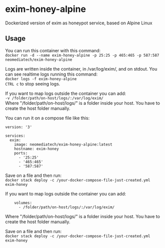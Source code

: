 # exim-honey-alpine
Dockerized version of exim as honeypot service, based on Alpine Linux

## Usage
You can run this container with this command:  
`docker run -d --name exim-honey-alpine -p 25:25 -p 465:465 -p 587:587 neomediatech/exim-honey-alpine`  

Logs are written inside the container, in /var/log/exim/, and on stdout. You can see realtime logs running this command:  
`docker logs -f exim-honey-alpine`  
`CTRL c` to stop seeing logs.  

If you want to map logs outside the container you can add:  
`-v /folder/path/on-host/logs/:/var/log/exim/`  
Where "/folder/path/on-host/logs/" is a folder inside your host. You have to create the host folder manually.  

You can run it on a compose file like this:  

```
version: '3'  

services:  
  exim:  
    image: neomediatech/exim-honey-alpine:latest  
    hostname: exim-honey  
    ports:  
      - '25:25'  
      - '465:465'  
      - '587:587'
```
Save on a file and then run:  
`docker stack deploy -c /your-docker-compose-file-just-created.yml exim-honey`

If you want to map logs outside the container you can add:  
```
    volumes:
      - /folder/path/on-host/logs/:/var/log/exim/
```
Where "/folder/path/on-host/logs/" is a folder inside your host. You have to create the host folder manually.

Save on a file and then run:  
`docker stack deploy -c /your-docker-compose-file-just-created.yml exim-honey`  
